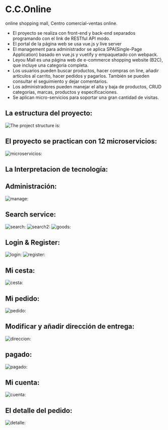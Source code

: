 # C.C.Online
online shopping mall, Centro comercial-ventas online.
- El proyecto se realiza con front-end y back-end separados programando con el link de RESTful API modo.
- El portal de la página web se usa vue.js y live server 
- El management para administrador se aplica SPA(Single-Page Application) basado en vue.js y vuetify y empaquetado con webpack.
- Leyou Mall es una página web de e-commerce shopping website (B2C), que incluye una categoría completa.
- Los usuarios pueden buscar productos, hacer compras on line, añadir artículos al carrito, hacer pedidos y pagarlos. También se pueden consultar el seguimiento y dejar comentarios.
- Los administradores pueden manejar el alta y baja de productos, CRUD categorías, marcas, productos y especificaciones.
- Se aplican micro-servicios para soportar una gran cantidad de visitas.
  
La estructura del proyecto:
-
![The project structure is:](https://github.com/Nereitay/C.C.Online/blob/master/image/Project%20Structure.jpg)

El proyecto se practican con 12 microservicios:
-
![microservicios:](https://github.com/Nereitay/C.C.Online/blob/master/image/microservicios.png)

La Interpretacion de tecnología:
- 

Administración:
-
![manage:](https://github.com/Nereitay/C.C.Online/blob/master/image/manage.png)



Search service:
-
![search:](https://github.com/Nereitay/C.C.Online/blob/master/image/search.png)
![search2:](https://github.com/Nereitay/C.C.Online/blob/master/image/search2.png)
![goods:](https://github.com/Nereitay/C.C.Online/blob/master/image/goods.png)

Login & Register:
-
![login:](https://github.com/Nereitay/C.C.Online/blob/master/image/Login.png)
![register:](https://github.com/Nereitay/C.C.Online/blob/master/image/register.png)

Mi cesta:
-
![cesta:](https://github.com/Nereitay/C.C.Online/blob/master/image/cesta.png)

Mi pedido:
-
![pedido:](https://github.com/Nereitay/C.C.Online/blob/master/image/pedido.png)

Modificar y añadir dirección de entrega:
-
![direccion:](https://github.com/Nereitay/C.C.Online/blob/master/image/direccion.png)

pagado:
-
![pagado:](https://github.com/Nereitay/C.C.Online/blob/master/image/pagado.png)

Mi cuenta:
-
![cuenta:](https://github.com/Nereitay/C.C.Online/blob/master/image/cuenta.png)

El detalle del pedido:
-
![detalle:](https://github.com/Nereitay/C.C.Online/blob/master/image/detalle.png)



